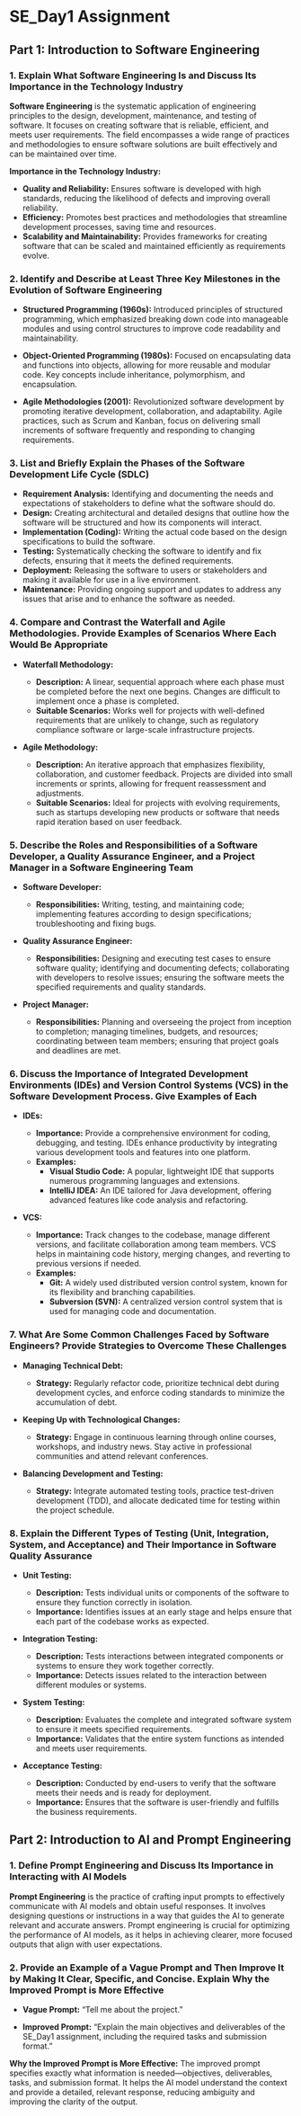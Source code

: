 # SE_Day1 Assignment

## Part 1: Introduction to Software Engineering

### 1. Explain What Software Engineering Is and Discuss Its Importance in the Technology Industry

**Software Engineering** is the systematic application of engineering principles to the design, development, maintenance, and testing of software. It focuses on creating software that is reliable, efficient, and meets user requirements. The field encompasses a wide range of practices and methodologies to ensure software solutions are built effectively and can be maintained over time.

**Importance in the Technology Industry:**
- **Quality and Reliability:** Ensures software is developed with high standards, reducing the likelihood of defects and improving overall reliability.
- **Efficiency:** Promotes best practices and methodologies that streamline development processes, saving time and resources.
- **Scalability and Maintainability:** Provides frameworks for creating software that can be scaled and maintained efficiently as requirements evolve.

### 2. Identify and Describe at Least Three Key Milestones in the Evolution of Software Engineering

- **Structured Programming (1960s):**
  Introduced principles of structured programming, which emphasized breaking down code into manageable modules and using control structures to improve code readability and maintainability.

- **Object-Oriented Programming (1980s):**
  Focused on encapsulating data and functions into objects, allowing for more reusable and modular code. Key concepts include inheritance, polymorphism, and encapsulation.

- **Agile Methodologies (2001):**
  Revolutionized software development by promoting iterative development, collaboration, and adaptability. Agile practices, such as Scrum and Kanban, focus on delivering small increments of software frequently and responding to changing requirements.

### 3. List and Briefly Explain the Phases of the Software Development Life Cycle (SDLC)

- **Requirement Analysis:** Identifying and documenting the needs and expectations of stakeholders to define what the software should do.
- **Design:** Creating architectural and detailed designs that outline how the software will be structured and how its components will interact.
- **Implementation (Coding):** Writing the actual code based on the design specifications to build the software.
- **Testing:** Systematically checking the software to identify and fix defects, ensuring that it meets the defined requirements.
- **Deployment:** Releasing the software to users or stakeholders and making it available for use in a live environment.
- **Maintenance:** Providing ongoing support and updates to address any issues that arise and to enhance the software as needed.

### 4. Compare and Contrast the Waterfall and Agile Methodologies. Provide Examples of Scenarios Where Each Would Be Appropriate

- **Waterfall Methodology:**
  - **Description:** A linear, sequential approach where each phase must be completed before the next one begins. Changes are difficult to implement once a phase is completed.
  - **Suitable Scenarios:** Works well for projects with well-defined requirements that are unlikely to change, such as regulatory compliance software or large-scale infrastructure projects.

- **Agile Methodology:**
  - **Description:** An iterative approach that emphasizes flexibility, collaboration, and customer feedback. Projects are divided into small increments or sprints, allowing for frequent reassessment and adjustments.
  - **Suitable Scenarios:** Ideal for projects with evolving requirements, such as startups developing new products or software that needs rapid iteration based on user feedback.

### 5. Describe the Roles and Responsibilities of a Software Developer, a Quality Assurance Engineer, and a Project Manager in a Software Engineering Team

- **Software Developer:**
  - **Responsibilities:** Writing, testing, and maintaining code; implementing features according to design specifications; troubleshooting and fixing bugs.

- **Quality Assurance Engineer:**
  - **Responsibilities:** Designing and executing test cases to ensure software quality; identifying and documenting defects; collaborating with developers to resolve issues; ensuring the software meets the specified requirements and quality standards.

- **Project Manager:**
  - **Responsibilities:** Planning and overseeing the project from inception to completion; managing timelines, budgets, and resources; coordinating between team members; ensuring that project goals and deadlines are met.

### 6. Discuss the Importance of Integrated Development Environments (IDEs) and Version Control Systems (VCS) in the Software Development Process. Give Examples of Each

- **IDEs:**
  - **Importance:** Provide a comprehensive environment for coding, debugging, and testing. IDEs enhance productivity by integrating various development tools and features into one platform.
  - **Examples:** 
    - **Visual Studio Code:** A popular, lightweight IDE that supports numerous programming languages and extensions.
    - **IntelliJ IDEA:** An IDE tailored for Java development, offering advanced features like code analysis and refactoring.

- **VCS:**
  - **Importance:** Track changes to the codebase, manage different versions, and facilitate collaboration among team members. VCS helps in maintaining code history, merging changes, and reverting to previous versions if needed.
  - **Examples:**
    - **Git:** A widely used distributed version control system, known for its flexibility and branching capabilities.
    - **Subversion (SVN):** A centralized version control system that is used for managing code and documentation.

### 7. What Are Some Common Challenges Faced by Software Engineers? Provide Strategies to Overcome These Challenges

- **Managing Technical Debt:**
  - **Strategy:** Regularly refactor code, prioritize technical debt during development cycles, and enforce coding standards to minimize the accumulation of debt.

- **Keeping Up with Technological Changes:**
  - **Strategy:** Engage in continuous learning through online courses, workshops, and industry news. Stay active in professional communities and attend relevant conferences.

- **Balancing Development and Testing:**
  - **Strategy:** Integrate automated testing tools, practice test-driven development (TDD), and allocate dedicated time for testing within the project schedule.

### 8. Explain the Different Types of Testing (Unit, Integration, System, and Acceptance) and Their Importance in Software Quality Assurance

- **Unit Testing:** 
  - **Description:** Tests individual units or components of the software to ensure they function correctly in isolation.
  - **Importance:** Identifies issues at an early stage and helps ensure that each part of the codebase works as expected.

- **Integration Testing:** 
  - **Description:** Tests interactions between integrated components or systems to ensure they work together correctly.
  - **Importance:** Detects issues related to the interaction between different modules or systems.

- **System Testing:** 
  - **Description:** Evaluates the complete and integrated software system to ensure it meets specified requirements.
  - **Importance:** Validates that the entire system functions as intended and meets user requirements.

- **Acceptance Testing:** 
  - **Description:** Conducted by end-users to verify that the software meets their needs and is ready for deployment.
  - **Importance:** Ensures that the software is user-friendly and fulfills the business requirements.

## Part 2: Introduction to AI and Prompt Engineering

### 1. Define Prompt Engineering and Discuss Its Importance in Interacting with AI Models

**Prompt Engineering** is the practice of crafting input prompts to effectively communicate with AI models and obtain useful responses. It involves designing questions or instructions in a way that guides the AI to generate relevant and accurate answers. Prompt engineering is crucial for optimizing the performance of AI models, as it helps in achieving clearer, more focused outputs that align with user expectations.

### 2. Provide an Example of a Vague Prompt and Then Improve It by Making It Clear, Specific, and Concise. Explain Why the Improved Prompt is More Effective

- **Vague Prompt:** “Tell me about the project.”
  
- **Improved Prompt:** “Explain the main objectives and deliverables of the SE_Day1 assignment, including the required tasks and submission format.”

**Why the Improved Prompt is More Effective:**
The improved prompt specifies exactly what information is needed—objectives, deliverables, tasks, and submission format. It helps the AI model understand the context and provide a detailed, relevant response, reducing ambiguity and improving the clarity of the output.

